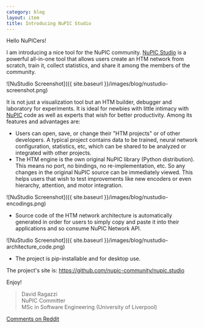 ```yaml
---
category: blog
layout: item
title: Introducing NuPIC Studio
---
```


Hello NuPICers!

I am introducing a nice tool for the NuPIC community. [NuPIC Studio](https://github.com/nupic-community/nupic.studio) is a powerful all-in-one tool that allows users create an HTM network from scratch, train it, collect statistics, and share it among the members of the community.

![NuStudio Screenshot]({{ site.baseurl }}/images/blog/nustudio-screenshot.png)

It is not just a visualization tool but an HTM builder, debugger and laboratory for experiments. It is ideal for newbies with little intimacy with [NuPIC](https://github.com/numenta/nupic) code as well as experts that wish for better productivity. Among its features and advantages are:

- Users can open, save, or change their "HTM projects" or of other developers. A typical project contains data to be trained, neural network configuration, statistics, etc, which can be shared to be analyzed or integrated with other projects.
- The HTM engine is the own original NuPIC library (Python distribution). This means no port, no bindings, no re-implementation, etc. So any changes in the original NuPIC source can be immediately viewed. This helps users that wish to test improvements like new encoders or even hierarchy, attention, and motor integration.

![NuStudio Screenshot]({{ site.baseurl }}/images/blog/nustudio-encodings.png)

- Source code of the HTM network architecture is automatically generated in order for users to simply copy and paste it into their applications and so consume NuPIC Network API.

![NuStudio Screenshot]({{ site.baseurl }}/images/blog/nustudio-architecture_code.png)

- The project is pip-installable and for desktop use.

The project's site is: <https://github.com/nupic-community/nupic.studio>

Enjoy!

> David Ragazzi <br/>
> NuPIC Committer <br/>
> MSc in Software Engineering (University of Liverpool)

[Comments on Reddit](http://www.reddit.com/r/MachineLearning/comments/2nazbi/introducing_nupic_studio/)
